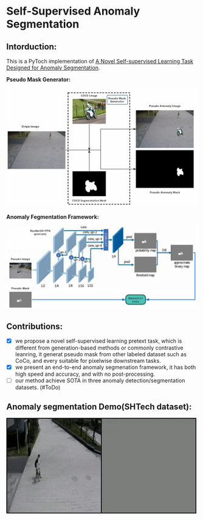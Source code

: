 # Self-Supervised Anomaly Segmentation

## Intorduction:

This is a PyToch implementation of [A Novel Self-supervised Learning Task Designed for Anomaly Segmentation]().

**Pseudo Mask Generator:**

 <img src="./demo/cocomask.png" width="600" />   

**Anomaly Fegmentation Framework:**

  <img src="./demo/DBAD.png" width="800" />

## Contributions:

- [x] we propose a novel self-supervised learning pretext task, which is different from generation-based methods or commonly contrastive leanring, it generat pseudo mask from other labeled dataset such as CoCo, and every suitable for pixelwise downstream tasks.
- [x] we present an end-to-end anomaly segmenation framework, it has both high speed and accuracy, and with no post-processing.
- [ ] our method achieve SOTA in three anomaly detection/segmentation datasets. (#ToDo)

## Anomaly segmentation Demo(SHTech dataset):

<img src="./demo/demo.gif" width="500" />

